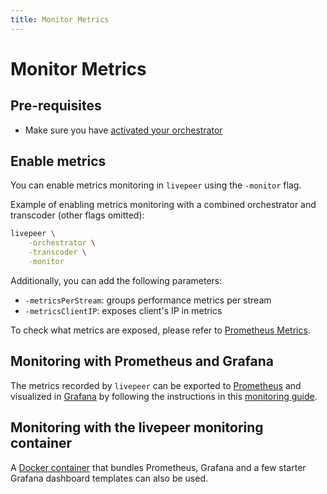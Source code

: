 ```yaml
---
title: Monitor Metrics
---
```


# Monitor Metrics

## Pre-requisites

- Make sure you have
  [activated your orchestrator](/video-miners/getting-started/activation)

## Enable metrics

You can enable metrics monitoring in `livepeer` using the `-monitor` flag.

Example of enabling metrics monitoring with a combined orchestrator and
transcoder (other flags omitted):

```bash
livepeer \
    -orchestrator \
    -transcoder \
    -monitor
```

Additionally, you can add the following parameters:
- `-metricsPerStream`: groups performance metrics per stream
- `-metricsClientIP`: exposes client's IP in metrics

To check what metrics are exposed, please refer to [Prometheus Metrics](/video-miners/reference/metrics).

## Monitoring with Prometheus and Grafana

The metrics recorded by `livepeer` can be exported to
[Prometheus](https://prometheus.io/) and visualized in
[Grafana](https://grafana.com/) by following the instructions in this
[monitoring guide](https://forum.livepeer.org/t/guide-transcoder-monitoring-with-prometheus-grafana/1225).

## Monitoring with the livepeer monitoring container

A
[Docker container](https://github.com/livepeer/docker-livepeer/tree/master/monitoring)
that bundles Prometheus, Grafana and a few starter Grafana dashboard templates
can also be used.
